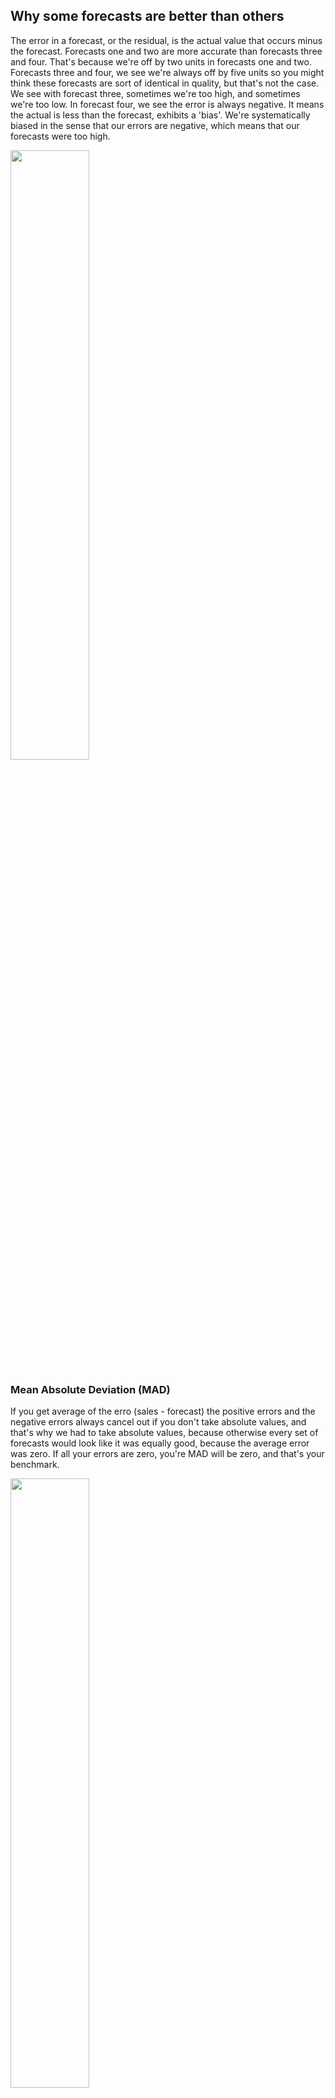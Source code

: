 ## Why some forecasts are better than others
The error in a forecast, or the residual, is the actual value that occurs minus the forecast.
Forecasts one and two are more accurate than forecasts three and four. That's because we're off by two units in forecasts one and two. 
Forecasts three and four, we see we're always off by five units so you might think these forecasts are sort of identical in quality, but that's not the case. We see with forecast three, sometimes we're too high, and sometimes we're too low. 
In forecast four, we see the error is always negative. It means the actual is less than the forecast, exhibits a 'bias'. We're systematically biased in the sense that our errors are negative, which means that our forecasts were too high. 

<img src="https://github.com/IgorTraspadini/Demand_Planning/assets/126266157/eef051ba-0305-438a-9988-57a8f302751c" width=50%>

### Mean Absolute Deviation (MAD)
If you get average of the erro (sales - forecast) the positive errors and the negative errors always cancel out if you don't take absolute values, and that's why we had to take absolute values, because otherwise every set of forecasts would look like it was equally good, because the average error was zero. If all your errors are zero, you're MAD will be zero, and that's your benchmark.

<img src="https://github.com/IgorTraspadini/Demand_Planning/assets/126266157/91c79b69-94c2-490f-8d7b-87bbbac13ca8" width=50%>

